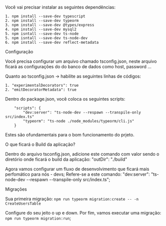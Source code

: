 Você vai precisar instalar as seguintes dependências:

	1. npm install --save-dev typescript
	2. npm install --save-dev typeorm
	3. npm install --save-dev @types/express
	4. npm install --save-dev mysql2
	5. npm isntall --save-dev ts-node
	5. npm isntall --save-dev ts-node-dev
	6. npm install --save-dev reflect-metadata

Configuração

Você precisa configurar um arquivo chamado tsconfig.json, neste arquivo ficará as configurações do do banco de dados como host, password ...

Quanto ao tsconfig.json -> habilite as seguintes linhas de códigos:

	1. "experimentalDecorators": true
	2. "emitDecoratorMetadata": true 

Dentro do package.json, você coloca os seguintes scripts:
```
	"scripts": {
	    "dev:server": "ts-node-dev --respawn --transpile-only src/index.ts"
	    "typeorm": "ts-node ./node_modules/typeorm/cli.js"
	}
```
Estes são ofundamentais para o bom funcionamento do prjeto.

O que ficará o Build da aplicação?

Dentro do arquivo tsconfig.json, adicione este comando com valor sendo o diretório onde ficará o build da aplicação:
"outDir": "./build"

Agora vamos configurar um fluxo de desenvolvimento que ficará mais perfomático para nós - devs;
Refere-se a este comando: "dev:server": "ts-node-dev --respawn --transpile-only src/index.ts";

Migrações

Sua primeira migração: `npm run typeorm migration:create -- -n CreateUsersTable`

Configure do seu jeito o up e down.
Por fim, vamos executar uma migração: `npm run typeorm migration:run`;
